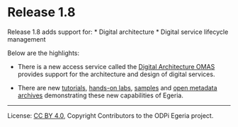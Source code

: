 <!-- SPDX-License-Identifier: CC-BY-4.0 -->
<!-- Copyright Contributors to the ODPi Egeria project. -->

# Release 1.8

Release 1.8 adds support for:
    * Digital architecture
    * Digital service lifecycle management
    
Below are the highlights:

* There is a new access service called the [Digital Architecture OMAS](../open-metadata-implementation/access-services/digital-architecture) provides support for the architecture and design of digital services.

* There are new [tutorials](../open-metadata-resources/open-metadata-tutorials),
  [hands-on labs](../open-metadata-resources/open-metadata-labs),
  [samples](../open-metadata-resources/open-metadata-samples) and
  [open metadata archives](../open-metadata-resources/open-metadata-archives) demonstrating
  these new capabilities of Egeria.
   
----
License: [CC BY 4.0](https://creativecommons.org/licenses/by/4.0/),
Copyright Contributors to the ODPi Egeria project.
